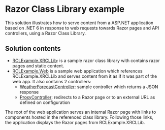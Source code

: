 # Razor Class Library example
This solution illustrates how to serve content from a ASP.NET application based on .NET 6 in response to web requests towards Razor pages and API controllers, using a Razor Class Library.

## Solution contents
- [RCLExample.XRCLLib](RCLExample/RCLExample.XRCLLib): is a sample razor class library with contains razor pages and static content.
- [RCLExample.Web](RCLExample/RCLExample.Web) is a sample web application which references RCLExample.XRCLLib and serves content from it as if it was part of the web app. It also contains 2 controllers:
  - [WeatherForecastController](RCLExample/RCLExample.Web/Controllers/WeatherForecastController.cs): sample controller which returns a JSON response
  - [ProxyController](RCLExample/RCLExample.Web/Controllers/ProxyController.cs): redirects to a Razor page or to an external URL as defined on configuration

The root of the web application serves an internal Razor page with links to components hosted in the referenced class library. Following those links, the application displays the Razor pages from RCLExample.XRCLLib. 
